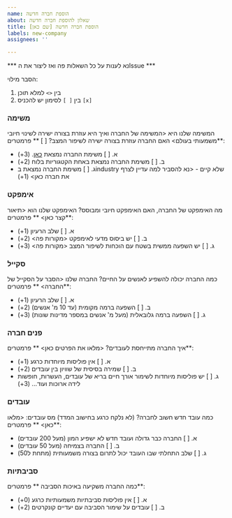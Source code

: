 ```yaml
---
name: הוספת חברה חדשה
about: שאלון להוספת חברה חדשה
title: הוספת חברה חדשה [שם כאן]
labels: new-company
assignees: ''

---
```


*** נא לענות על כל השאלות פה ואז ליצור את הIssue ***

הסבר מילוי:
1. בין `<>` למלא תוכן 
2. בין `[ ]` לסימון יש להכניס `[x]`


### משימה
המשימה שלנו היא <המשימה של החברה ואיך היא עוזרת בצורה ישירה לשינוי חיובי משמעותי בעולם>
האם החברה עוזרת בצורה ישירה לשיפור המצב? [ ]
** פרמטרים**:
- א. [ ] משימת החברה נמצאת [כאן](https://www.un.org/en/global-issues). (3+)
- ב. [ ] משימת החברה נמצאת באחת הקטגוריות בלוח (2+)
- ג. [ ] משימת החברה נמצאת בindustry שלא קיים - <נא להסביר למה עדיין לצרף את חברה כאן> (1+)

### אימפקט
מה האימפקט של החברה, האם האימפקט חיובי ומבוסס?
האימפקט שלנו הוא <תיאור קצר כאן>
** פרמטרים**:
- א. [ ] שלב הרעיון (1+)
- ב. [ ] יש ביסוס מדעי לאימפקט <מקורות פה> (2+)
- ג. [ ] יש השפעה ממשית בשטח עם הוכחות לשיפור המצב <מקורות פה> (3+)

### סקייל
כמה החברה יכולה להשפיע לאנשים על החיים?
החברה שלנו <הסבר על הסקייל של החברה>
** פרמטרים**:
- א. [ ] שלב הרעיון (1+)
- ב. [ ] השפעה ברמה מקומית (עד 10 מ' אנשים) (2+)
- ג. [ ] השפעה ברמה גלובאלית (מעל מ' אנשים במספר מדינות שונות) (3+)

### פנים חברה
איך החברה מתייחסת לעובדים?
<מלאו את הפרטים כאן>
** פרמטרים**:
- א. [ ] אין פוליסות מיוחדות כרגע (1+)
- ב. [ ] שמירה בסיסית של שוויון בין עובדים (2+)
- ג. [ ] יש פוליסות מיוחדות לשימור אורך חיים בריא של עובדים, העשרות, חופשות לידה ארוכות ועוד... (3+)

### עובדים
כמה עובד חדש חשוב לחברה? (לא נלקח כרגע בחישוב המדד)
מס עובדים: <מלאו כאן>
** פרמטרים**:
- א. [ ] החברה כבר גדולה ועובד חדש לא ישפיע המון (מעל 200 עובדים) 
- ב. [ ] החברה בצמיחה (מעל 50 עובדים)
- ג. [ ] שלב התחלתי שבו העובד יכול לתרום בצורה משמעותית (מתחת ל50)

### סביבתיות
כמה החברה משקיעה באיכות הסביבה
** פרמטרים**:
- א. [ ] אין פוליסות סביבתיות משמעותיות כרגע (0+)
- ב. [ ] עובדים על שימור הסביבה עם יעדיים קונקרטים (2+)
